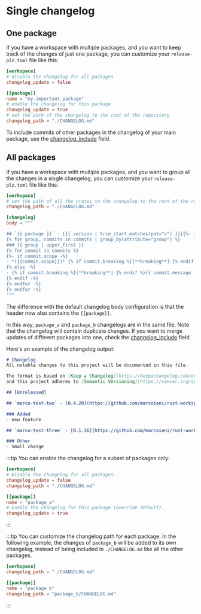 # Single changelog

## One package

If you have a workspace with multiple packages, and you want to keep
track of the changes of just one package, you can customize your
`release-plz.toml` file like this:

```toml
[workspace]
# disable the changelog for all packages
changelog_update = false

[[package]]
name = "my-important-package"
# enable the changelog for this package
changelog_update = true
# set the path of the changelog to the root of the repository
changelog_path = "./CHANGELOG.md"
```

To include commits of other packages in the changelog of
your main package, use the [changelog_include](../configuration/reference.md#the-changelog_include-field) field.

## All packages

If you have a workspace with multiple packages, and you want to group all the
changes in a single changelog, you can customize your `release-plz.toml`
file like this:

```toml
[workspace]
# set the path of all the crates to the changelog to the root of the repository
changelog_path = "./CHANGELOG.md"

[changelog]
body = """

## `{{ package }}` - [{{ version | trim_start_matches(pat="v") }}]{%- if release_link -%}({{ release_link }}){% endif %} - {{ timestamp | date(format="%Y-%m-%d") }}
{% for group, commits in commits | group_by(attribute="group") %}
### {{ group | upper_first }}
{% for commit in commits %}
{%- if commit.scope -%}
- *({{commit.scope}})* {% if commit.breaking %}[**breaking**] {% endif %}{{ commit.message }}{%- if commit.links %} ({% for link in commit.links %}[{{link.text}}]({{link.href}}) {% endfor -%}){% endif %}
{% else -%}
- {% if commit.breaking %}[**breaking**] {% endif %}{{ commit.message }}
{% endif -%}
{% endfor -%}
{% endfor -%}
"""
```

The difference with the default changelog body configuration is that the header now also contains
the `{{package}}`.

In this way, `package_a` and `package_b` changelogs are in the same file.
Note that the changelog will contain duplicate changes.
If you want to merge updates of different packages into one, check
the [changelog_include](../configuration/reference.md#the-changelog_include-field) field.

Here's an example of the changelog output:

```md
# Changelog
All notable changes to this project will be documented in this file.

The format is based on [Keep a Changelog](https://keepachangelog.com/en/1.0.0/),
and this project adheres to [Semantic Versioning](https://semver.org/spec/v2.0.0.html).

## [Unreleased]

## `marco-test-two` - [0.4.20](https://github.com/marcoieni/rust-workspace-example/compare/marco-test-two-v0.4.19...marco-test-two-v0.4.20) - 2024-05-17

### Added
- new feature

## `marco-test-three` - [0.1.16](https://github.com/marcoieni/rust-workspace-example/compare/marco-test-three-v0.1.15...marco-test-three-v0.1.16) - 2024-05-17

### Other
- Small change
```

:::tip
You can enable the changelog for a subset of packages only:

```toml
[workspace]
# Disable the changelog for all packages.
changelog_update = false
changelog_path = "./CHANGELOG.md"

[[package]]
name = "package_a"
# Enable the changelog for this package (override default).
changelog_update = true
```

:::

:::tip
You can customize the changelog path for each package.
In the following example, the changes of `package_b` will be added to its own changelog,
instead of being included in `./CHANGELOG.md` like all the other packages.

```toml
[workspace]
changelog_path = "./CHANGELOG.md"

[[package]]
name = "package_b"
changelog_path = "package_b/CHANGELOG.md"
```

:::
